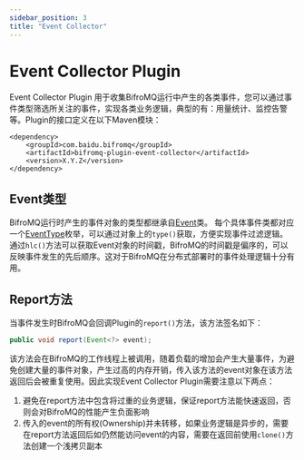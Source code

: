 ```yaml
---
sidebar_position: 3
title: "Event Collector"
---
```

# Event Collector Plugin

Event Collector Plugin 用于收集BifroMQ运行中产生的各类事件，您可以通过事件类型筛选所关注的事件，实现各类业务逻辑，典型的有：用量统计、监控告警等。Plugin的接口定义在以下Maven模块：

```
<dependency>
    <groupId>com.baidu.bifromq</groupId>
    <artifactId>bifromq-plugin-event-collector</artifactId>
    <version>X.Y.Z</version>
</dependency>
```

## Event类型

BifroMQ运行时产生的事件对象的类型都继承自[Event](https://github.com/baidu/bifromq/blob/main/bifromq-plugin/bifromq-plugin-event-collector/src/main/java/com/baidu/bifromq/plugin/eventcollector/Event.java)类。
每个具体事件类都对应一个[EventType](https://github.com/baidu/bifromq/blob/main/bifromq-plugin/bifromq-plugin-event-collector/src/main/java/com/baidu/bifromq/plugin/eventcollector/EventType.java)枚举，可以通过对象上的`type()`获取，方便实现事件过滤逻辑。通过`hlc()`方法可以获取Event对象的时间戳，BifroMQ的时间戳是偏序的，可以反映事件发生的先后顺序。这对于BifroMQ在分布式部署时的事件处理逻辑十分有用。

## Report方法
当事件发生时BifroMQ会回调Plugin的`report()`方法，该方法签名如下：
```java
public void report(Event<?> event);
```
该方法会在BifroMQ的工作线程上被调用，随着负载的增加会产生大量事件，为避免创建大量的事件对象，产生过高的内存开销，传入该方法的event对象在该方法返回后会被重复使用。因此实现Event Collector Plugin需要注意以下两点：
1. 避免在report方法中包含将过重的业务逻辑，保证report方法能快速返回，否则会对BifroMQ的性能产生负面影响
2. 传入的event的所有权(Ownership)并未转移，如果业务逻辑是异步的，需要在report方法返回后如仍然能访问event的内容，需要在返回前使用`clone()`方法创建一个浅拷贝副本
